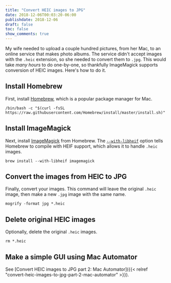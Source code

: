```yaml
---
title: "Convert HEIC images to JPG"
date: 2018-12-06T00:03:20-06:00
publishdate: 2018-12-06
draft: false
toc: false
show_comments: true
---
```


My wife needed to upload a couple hundred pictures, from her Mac, to an online service that makes photo albums. The service didn't accept images with the `.heic` extension, so she needed to convert them to `.jpg`. This would take _many hours_ to do one-by-one, so thankfully ImageMagick supports conversion of HEIC images. Here's how to do it. 

## Install Homebrew

First, install [Homebrew](https://brew.sh/), which is a popular package manager for Mac.

```
/bin/bash -c "$(curl -fsSL https://raw.githubusercontent.com/Homebrew/install/master/install.sh)"
```

## Install ImageMagick

Next, install [ImageMagick](https://www.imagemagick.org/script/index.php) from Homebrew. The [`--with-libheif`](https://formulae.brew.sh/formula/imagemagick) option tells Homebrew to compile with HEIF support, which allows it to handle `.heic` images. 

```
brew install --with-libheif imagemagick
```

## Convert the images from HEIC to JPG

Finally, convert your images. This command will leave the original `.heic` image, then make a new `.jpg` image with the same name.

```
mogrify -format jpg *.heic
```

## Delete original HEIC images

Optionally, delete the original `.heic` images.

```
rm *.heic
```

## Make a simple GUI using Mac Automator

See [Convert HEIC images to JPG part 2: Mac Automator]({{< relref "convert-heic-images-to-jpg-part-2-mac-automator" >}}).
